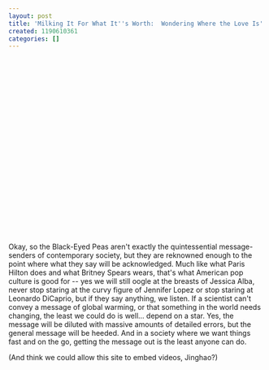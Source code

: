 ```yaml
---
layout: post
title: 'Milking It For What It''s Worth:  Wondering Where the Love Is'
created: 1190610361
categories: []
---
```

<object width="425" height="350"><param name="movie" value="http://www.youtube.com/v/PJV9EMkv0u4"></param><param name="wmode" value="transparent"></param><embed src="http://www.youtube.com/v/PJV9EMkv0u4" type="application/x-shockwave-flash" wmode="transparent" width="425" height="350"></embed></object>

Okay, so the Black-Eyed Peas aren't exactly the quintessential message-senders of contemporary society, but they are reknowned enough to the point where what they say will be acknowledged.  Much like what Paris Hilton does and what Britney Spears wears, that's what American pop culture is good for -- yes we will still oogle at the breasts of Jessica Alba, never stop staring at the curvy figure of Jennifer Lopez or stop staring at Leonardo DiCaprio, but if they say anything, we listen.  If a scientist can't convey a message of global warming, or that something in the world needs changing, the least we could do is well... depend on a star.  Yes, the message will be diluted with massive amounts of detailed errors, but the general message will be heeded.  And in a society where we want things fast and on the go, getting the message out is the least anyone can do.

(And think we could allow this site to embed videos, Jinghao?)
